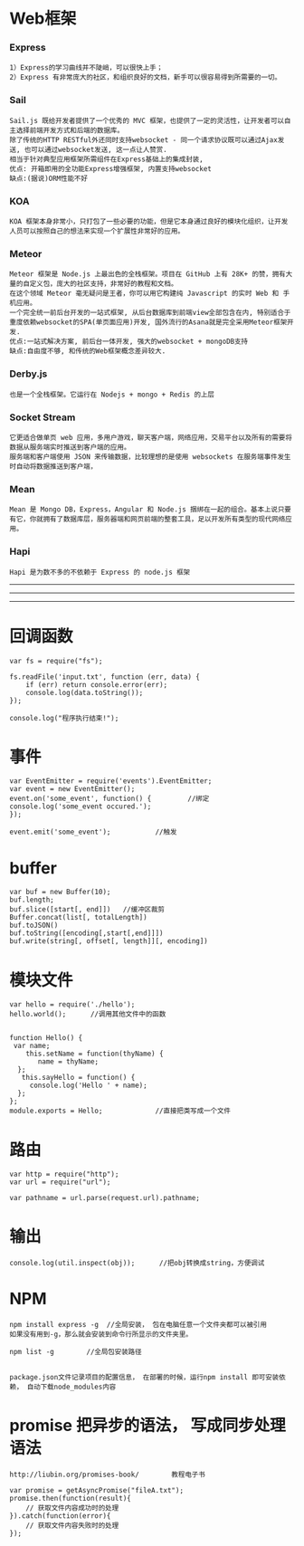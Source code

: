 # Web框架

### Express

	1）Express的学习曲线并不陡峭，可以很快上手；
	2）Express 有非常庞大的社区，和组织良好的文档，新手可以很容易得到所需要的一切。


### Sail

	Sail.js 既给开发者提供了一个优秀的 MVC 框架，也提供了一定的灵活性，让开发者可以自主选择前端开发方式和后端的数据库。
	除了传统的HTTP RESTful外还同时支持websocket - 同一个请求协议既可以通过Ajax发送, 也可以通过websocket发送, 这一点让人赞赏.
	相当于针对典型应用框架所需组件在Express基础上的集成封装, 
	优点: 开箱即用的全功能Express增强框架, 内置支持websocket 
	缺点:(据说)ORM性能不好


### KOA

	KOA 框架本身非常小，只打包了一些必要的功能，但是它本身通过良好的模块化组织，让开发人员可以按照自己的想法来实现一个扩展性非常好的应用。

### Meteor

	Meteor 框架是 Node.js 上最出色的全栈框架。项目在 GitHub 上有 28K+ 的赞，拥有大量的自定义包，庞大的社区支持，非常好的教程和文档。
	在这个领域 Meteor 毫无疑问是王者，你可以用它构建纯 Javascript 的实时 Web 和 手机应用。
	一个完全统一前后台开发的一站式框架, 从后台数据库到前端view全部包含在内, 特别适合于重度依赖websocket的SPA(单页面应用)开发, 国外流行的Asana就是完全采用Meteor框架开发.
	优点:一站式解决方案, 前后台一体开发, 强大的websocket + mongoDB支持 
	缺点:自由度不够, 和传统的Web框架概念差异较大.


### Derby.js

	也是一个全栈框架。它运行在 Nodejs + mongo + Redis 的上层

### Socket Stream

	它更适合做单页 web 应用，多用户游戏，聊天客户端，网络应用，交易平台以及所有的需要将数据从服务端实时推送到客户端的应用。
	服务端和客户端使用 JSON 来传输数据，比较理想的是使用 websockets 在服务端事件发生时自动将数据推送到客户端，

### Mean

	Mean 是 Mongo DB，Express，Angular 和 Node.js 捆绑在一起的组合。基本上说只要有它，你就拥有了数据库层，服务器端和网页前端的整套工具，足以开发所有类型的现代网络应用。

### Hapi

	Hapi 是为数不多的不依赖于 Express 的 node.js 框架


---
---
---


# 回调函数

	var fs = require("fs");

	fs.readFile('input.txt', function (err, data) {
	    if (err) return console.error(err);
	    console.log(data.toString());
	});
	
	console.log("程序执行结束!");


# 事件

	var EventEmitter = require('events').EventEmitter; 
	var event = new EventEmitter(); 
	event.on('some_event', function() { 		//绑定
    console.log('some_event occured.'); 
	}); 

    event.emit('some_event'); 			//触发

# buffer

	var buf = new Buffer(10);
	buf.length;
	buf.slice([start[, end]])   //缓冲区裁剪
	Buffer.concat(list[, totalLength])
	buf.toJSON()
	buf.toString([encoding[,start[,end]]])
	buf.write(string[, offset[, length]][, encoding])


# 模块文件

	var hello = require('./hello');
	hello.world();      //调用其他文件中的函数


	function Hello() { 
	 var name; 
	    this.setName = function(thyName) { 
	       name = thyName; 
	  }; 
	   this.sayHello = function() { 
	     console.log('Hello ' + name); 
	  }; 
	}; 
	module.exports = Hello;				//直接把类写成一个文件

# 路由

	var http = require("http");
	var url = require("url");

    var pathname = url.parse(request.url).pathname;


# 输出

	console.log(util.inspect(obj));      //把obj转换成string，方便调试



# NPM

	npm install express -g  //全局安装， 包在电脑任意一个文件夹都可以被引用
	如果没有用到-g，那么就会安装到命令行所显示的文件夹里。

	npm list -g        //全局包安装路径


	package.json文件记录项目的配置信息， 在部署的时候，运行npm install 即可安装依赖， 自动下载node_modules内容


# promise 把异步的语法， 写成同步处理语法

	http://liubin.org/promises-book/        教程电子书

	var promise = getAsyncPromise("fileA.txt"); 
	promise.then(function(result){
	    // 获取文件内容成功时的处理
	}).catch(function(error){
	    // 获取文件内容失败时的处理
	});

